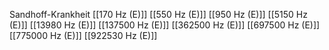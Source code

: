 Sandhoff-Krankheit
[[170 Hz (E)]]
[[550 Hz (E)]]
[[950 Hz (E)]]
[[5150 Hz (E)]]
[[13980 Hz (E)]]
[[137500 Hz (E)]]
[[362500 Hz (E)]]
[[697500 Hz (E)]]
[[775000 Hz (E)]]
[[922530 Hz (E)]]